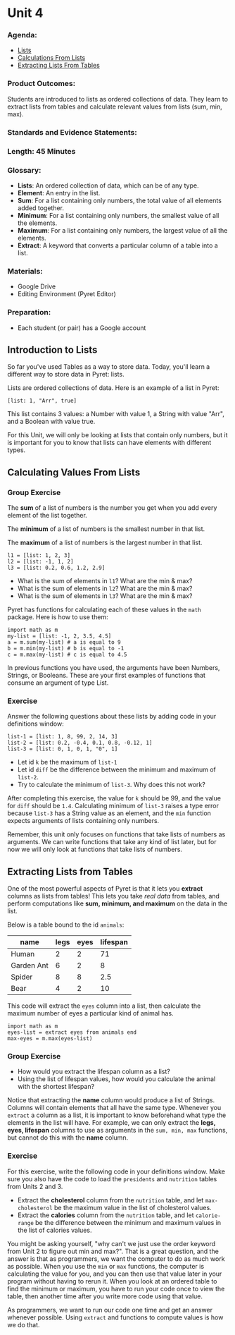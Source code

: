 # Unit 4

### Agenda:
 - [Lists](#lists)
 - [Calculations From Lists](#math-list-funs)
 - [Extracting Lists From Tables](#extract)

### Product Outcomes:

Students are introduced to lists as
ordered collections of data.  They 
learn to extract lists from tables
and calculate relevant values from 
lists (sum, min, max).

### Standards and Evidence Statements: 

### Length: 45 Minutes

### Glossary:
 - **Lists**:  An ordered collection of data, which
   can be of any type.
 - **Element**:  An entry in the list.
 - **Sum**:  For a list containing only numbers,
   the total value of all elements added together.
 - **Minimum**:  For a list containing only numbers,
   the smallest value of all the elements.
 - **Maximum**:  For a list containing only numbers,
   the largest value of all the elements.
 - **Extract**:  A keyword that converts a particular
   column of a table into a list.
 
### Materials:
 - Google Drive
 - Editing Environment (Pyret Editor)

### Preparation:
 - Each student (or pair) has a Google account

## <a id="lists"></a> Introduction to Lists

So far you've used Tables as a way to store
data.  Today, you'll learn a different way
to store data in Pyret:  lists.

Lists are ordered collections of data.  Here is
an example of a list in Pyret:

```
[list: 1, "Arr", true]
```

This list contains 3 values:  a Number with value 1,
a String with value "Arr", and a Boolean with value true.

For this Unit, we will only be looking at lists that 
contain only numbers, but it is important for you to 
know that lists can have elements with different types.

## <a id="math-list-funs"></a> Calculating Values From Lists
### Group Exercise

The **sum** of a list of numbers is the number you
get when you add every element of the list together.

The **minimum** of a list of numbers is the smallest
number in that list.

The **maximum** of a list of numbers is the largest
number in that list.

```
l1 = [list: 1, 2, 3]
l2 = [list: -1, 1, 2]
l3 = [list: 0.2, 0.6, 1.2, 2.9]
```

 - What is the sum of elements in `l1`?  What are the min & max?
 - What is the sum of elements in `l2`? What are the min & max?
 - What is the sum of elements in `l3`? What are the min & max?

Pyret has functions for calculating each of these values
in the `math` package.  Here is how to use them:

```
import math as m
my-list = [list: -1, 2, 3.5, 4.5]
a = m.sum(my-list) # a is equal to 9
b = m.min(my-list) # b is equal to -1
c = m.max(my-list) # c is equal to 4.5
```

In previous functions you have used, the 
arguments have been Numbers, Strings, or 
Booleans. These are your first examples of 
functions that consume an argument of
type List.

### Exercise

Answer the following questions about these lists
by adding code in your definitions window:

```
list-1 = [list: 1, 8, 99, 2, 14, 3]
list-2 = [list: 0.2, -0.4, 0.1, 0.8, -0.12, 1]
list-3 = [list: 0, 1, 0, 1, "0", 1]
```

 - Let id `k` be the maximum of `list-1`
 - Let id `diff` be the difference between 
   the minimum and maximum of `list-2`.
 - Try to calculate the minimum of `list-3`.
   Why does this not work?

After completing this exercise, the value for
`k` should be 99, and the value for `diff`
should be `1.4`.  Calculating minimum of `list-3`
raises a type error because `list-3` has a String
value as an element, and the `min` function
expects arguments of lists containing only numbers.

Remember, this unit only focuses on functions
that take lists of numbers as arguments.  We can
write functions that take any kind of list
later, but for now we will only look at functions
that take lists of numbers.

## <a id="extract"></a> Extracting Lists from Tables

One of the most powerful aspects of Pyret is that 
it lets you **extract** columns as lists from tables!
This lets you take *real data* from tables, and
perform computations like **sum, minimum, and maximum**
on the data in the list.

Below is a table bound to the id `animals`:

| name       | legs | eyes | lifespan |
|------------|------|------|----------|
| Human      | 2    | 2    | 71       |
| Garden Ant | 6    | 2    | 8        |
| Spider     | 8    | 8    | 2.5      |
| Bear       | 4    | 2    | 10       |

This code will extract the `eyes` column into a list,
then calculate the maximum number of eyes a particular
kind of animal has.

```
import math as m
eyes-list = extract eyes from animals end
max-eyes = m.max(eyes-list)
```

### Group Exercise
 - How would you extract the lifespan column as a list?
 - Using the list of lifespan values, how would you 
   calculate the animal with the shortest lifespan?

Notice that extracting the **name** column would 
produce a list of Strings.  Columns will contain elements
that all have the same type.  Whenever you `extract`
a column as a list, it is important to know beforehand
what type the elements in the list will have.  For example,
we can only extract the **legs, eyes, lifespan** columns
to use as arguments in the `sum, min, max` functions, but
cannot do this with the **name** column.

### Exercise 

For this exercise, write the following code in your 
definitions window.  Make sure you also have the code
to load the `presidents` and `nutrition` tables from 
Units 2 and 3.

 - Extract the **cholesterol** column from the `nutrition`
   table, and let `max-cholesterol` be the maximum value
   in the list of cholesterol values.
 - Extract the **calories** column from the `nutrition`
   table, and let `calorie-range` be the difference between
   the minimum and maximum values in the list of calories values.

You might be asking yourself, "why can't we just use the order
keyword from Unit 2 to figure out min and max?".  That is a 
great question, and the answer is that as programmers,
we want the computer to do as much work as possible.  When
you use the `min` or `max` functions, the computer is calculating
the value for you, and you can then use that value later in 
your program without having to rerun it.  When you look at an ordered 
table to find the minimum or maximum, you have to run your code
once to view the table, then another time after you write more 
code using that value.

As programmers, we want to run our code one time and get an answer
whenever possible.  Using `extract` and functions to compute 
values is how we do that.

